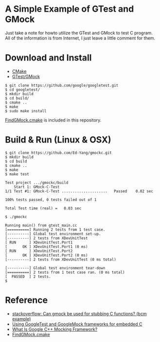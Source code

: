 # A Simple Example of GTest and GMock

Just take a note for howto utilize the GTest and GMock to test C program.  All
of the information is from Internet, I just leave a little comment for them.

# Download and Install

* [CMake](https://cmake.org/download/)
* [GTest/GMock](https://github.com/google/googletest)

```
$ git clone https://github.com/google/googletest.git
$ cd googletest/
$ mkdir build
$ cd build/
$ cmake ..
$ make
$ sudo make install
```

[FindGMock.cmake](https://github.com/triglav/cmake-findgmock) is included in
this repository.

# Build & Run (Linux & OSX)

```
$ git clone https://github.com/Ed-Yang/gmockc.git
$ mkdir build
$ cd build
$ cmake ..
$ make
$ make test

Test project .../gmockc/build
    Start 1: GMock-C-Test
1/1 Test #1: GMock-C-Test .....................   Passed    0.02 sec

100% tests passed, 0 tests failed out of 1

Total Test time (real) =   0.03 sec

$ ./gmockc 

Running main() from gtest_main.cc
[==========] Running 2 tests from 1 test case.
[----------] Global test environment set-up.
[----------] 2 tests from XDevUnitTest
[ RUN      ] XDevUnitTest.Port1
[       OK ] XDevUnitTest.Port1 (0 ms)
[ RUN      ] XDevUnitTest.Port2
[       OK ] XDevUnitTest.Port2 (0 ms)
[----------] 2 tests from XDevUnitTest (0 ms total)

[----------] Global test environment tear-down
[==========] 2 tests from 1 test case ran. (0 ms total)
[  PASSED  ] 2 tests.
$ 
```

# Reference

* [stackoverflow: Can gmock be used for stubbing C functions? (bcm example)](https://stackoverflow.com/questions/31989040/can-gmock-be-used-for-stubbing-c-functions)
* [Using GoogleTest and GoogleMock frameworks for embedded C](https://www.codeproject.com/Articles/1040972/Using-GoogleTest-and-GoogleMock-frameworks-for-emb)
* [What Is Google C++ Mocking Framework?](https://github.com/google/googletest/blob/master/googlemock/docs/ForDummies.md)
* [FindGMock.cmake](https://github.com/triglav/cmake-findgmock)



